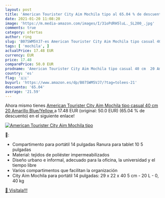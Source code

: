 ```yaml
---
layout: post
title: 'American Tourister City Aim Mochila tipo al 65.04 % de descuento'
date: 2021-01-20 11:08:20
image: 'https://m.media-amazon.com/images/I/31oPdRH5luL._SL200_.jpg'
comments: true
category: ofertas
author: ring
slug: 'B07SWM5VJ7-es American Tourister City Aim Mochila tipo casual 40 cm 20...'
tags: [ 'mochila', ]
actualPrice: 17.48 EUR
currency: EUR
price: 17.48
comparePrice: 50.0 EUR
prodname: 'American Tourister City Aim Mochila tipo casual 40 cm  20 Amarillo  Blue/Yellow '
country: 'es'
flag: '🇪🇸'
buyurl: 'https://www.amazon.es/dp/B07SWM5VJ7/?tag=tolees-21'
descuento: '65.04'
average: '21.59'
---
```


Ahora mismo tienes [American Tourister City Aim Mochila tipo casual 40 cm  20 Amarillo  Blue/Yellow ](https://www.amazon.es/dp/B07SWM5VJ7/?tag=tolees-21) a 17.48 EUR (original: 50.0 EUR) (65.04 %  de descuento) en el siguiente enlace!

[![American Tourister City Aim Mochila tipo](https://m.media-amazon.com/images/I/31oPdRH5luL._SL200_.jpg)](https://www.amazon.es/dp/B07SWM5VJ7/?tag=tolees-21)

🔎:

- Compartimento para portátil 14 pulgadas Ranura para tablet 10 5 pulgadas
- Material: tejidos de poliéster impermeabilizados
- Diseño urbano e informal, adecuado para la oficina, la universidad y el tiempo libre
- Varios compartimentos que facilitan la organización
- City Aim Mochila para portátil 14 pulgadas: 29 x 22 x 40 5 cm - 20 L - 0, 40 kg

[🛒 Visítala!!!](https://www.amazon.es/dp/B07SWM5VJ7/?tag=tolees-21)
